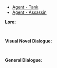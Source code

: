- [Agent - Tank](/pawnsImplemented/Agent/AgentTank/)
- [Agent - Assassin](/pawnsImplemented/Agent/AgentAssassin/)

**Lore:**

<br>

**Visual Novel Dialogue:**

<br>

**General Dialogue:**

<br>

